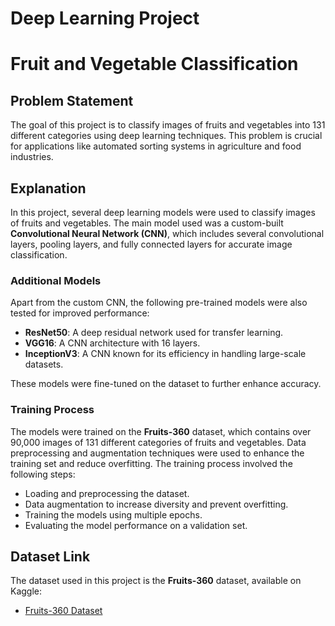 # Deep Learning Project


# Fruit and Vegetable Classification 

## Problem Statement

The goal of this project is to classify images of fruits and vegetables into 131 different categories using deep learning techniques. This problem is crucial for applications like automated sorting systems in agriculture and food industries.

## Explanation

In this project, several deep learning models were used to classify images of fruits and vegetables. The main model used was a custom-built **Convolutional Neural Network (CNN)**, which includes several convolutional layers, pooling layers, and fully connected layers for accurate image classification.

### Additional Models
Apart from the custom CNN, the following pre-trained models were also tested for improved performance:

- **ResNet50**: A deep residual network used for transfer learning.
- **VGG16**: A CNN architecture with 16 layers.
- **InceptionV3**: A CNN known for its efficiency in handling large-scale datasets.

These models were fine-tuned on the dataset to further enhance accuracy.

### Training Process

The models were trained on the **Fruits-360** dataset, which contains over 90,000 images of 131 different categories of fruits and vegetables. Data preprocessing and augmentation techniques were used to enhance the training set and reduce overfitting. The training process involved the following steps:
- Loading and preprocessing the dataset.
- Data augmentation to increase diversity and prevent overfitting.
- Training the models using multiple epochs.
- Evaluating the model performance on a validation set.

## Dataset Link

The dataset used in this project is the **Fruits-360** dataset, available on Kaggle:

- [Fruits-360 Dataset](https://www.kaggle.com/datasets/visionaryai/fruit360)




